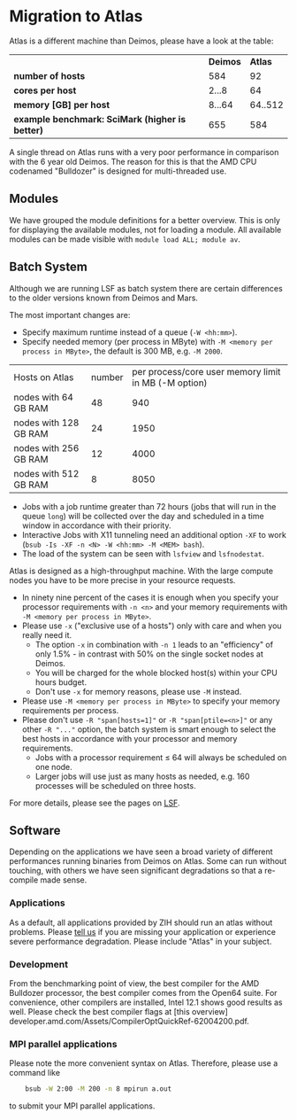 # Migration to Atlas

Atlas is a different machine than Deimos, please have a look at the table:

|                                                   |            |           |
|---------------------------------------------------|------------|-----------|
|                                                   | **Deimos** | **Atlas** |
| **number of hosts**                               | 584        | 92        |
| **cores per host**                                | 2...8      | 64        |
| **memory \[GB\] per host**                        | 8...64     | 64..512   |
| **example benchmark: SciMark (higher is better)** | 655        | 584       |

A single thread on Atlas runs with a very poor performance in comparison
with the 6 year old Deimos. The reason for this is that the AMD CPU
codenamed "Bulldozer" is designed for multi-threaded use.

## Modules

We have grouped the module definitions for a better overview. This is
only for displaying the available modules, not for loading a module. All
available modules can be made visible with `module load ALL; module av`.

## Batch System

Although we are running LSF as batch system there are certain
differences to the older versions known from Deimos and Mars.

The most important changes are:

-   Specify maximum runtime instead of a queue (`-W <hh:mm>`).
-   Specify needed memory (per process in MByte) with
    `-M <memory per process in MByte>`, the default is 300 MB, e.g.
    `-M 2000`.

|                       |        |                                                      |
|-----------------------|--------|------------------------------------------------------|
| Hosts on Atlas        | number | per process/core user memory limit in MB (-M option) |
| nodes with 64 GB RAM  | 48     | 940                                                  |
| nodes with 128 GB RAM | 24     | 1950                                                 |
| nodes with 256 GB RAM | 12     | 4000                                                 |
| nodes with 512 GB RAM | 8      | 8050                                                 |

-   Jobs with a job runtime greater than 72 hours (jobs that will run in
    the queue `long`) will be collected over the day and scheduled in a
    time window in accordance with their priority.
-   Interactive Jobs with X11 tunneling need an additional option `-XF`
    to work (`bsub -Is -XF -n <N> -W <hh:mm> -M <MEM> bash`).
-   The load of the system can be seen with `lsfview` and `lsfnodestat`.

Atlas is designed as a high-throughput machine. With the large compute
nodes you have to be more precise in your resource requests.

-   In ninety nine percent of the cases it is enough when you specify
    your processor requirements with `-n <n>` and your memory
    requirements with `-M <memory per process in MByte>`.
-   Please use `-x` ("exclusive use of a hosts") only with care and when you really need it.
    -   The option `-x` in combination with `-n 1` leads to an
        "efficiency" of only 1.5% - in contrast with 50% on the single
        socket nodes at Deimos.
    -   You will be charged for the whole blocked host(s) within your
        CPU hours budget.
    -   Don't use `-x` for memory reasons, please use `-M` instead.
-   Please use `-M <memory per process in MByte>` to specify your memory
    requirements per process.
-   Please don't use `-R "span[hosts=1]"` or `-R "span[ptile=<n>]"` or
    any other `-R "..."` option, the batch system is smart enough to select the best hosts in accordance
    with your processor and memory requirements.
    -   Jobs with a processor requirement ≤ 64 will always be scheduled
        on one node.
    -   Larger jobs will use just as many hosts as needed, e.g. 160
        processes will be scheduled on three hosts.

For more details, please see the pages on [LSF](platform_lsf.md).

## Software

Depending on the applications we have seen a broad variety of different
performances running binaries from Deimos on Atlas. Some can run without
touching, with others we have seen significant degradations so that a
re-compile made sense.

### Applications

As a default, all applications provided by ZIH should run an atlas
without problems. Please [tell us](mailto:hpcsupport@zih.tu-dresden.de)
if you are missing your application or experience severe performance
degradation. Please include "Atlas" in your subject.

### Development

From the benchmarking point of view, the best compiler for the AMD Bulldozer processor, the best
compiler comes from the Open64 suite. For convenience, other compilers are installed, Intel 12.1
shows good results as well. Please check the best compiler flags at
[this overview] developer.amd.com/Assets/CompilerOptQuickRef-62004200.pdf.

### MPI parallel applications

Please note the more convenient syntax on Atlas. Therefore, please use a
command like

```Bash
    bsub -W 2:00 -M 200 -n 8 mpirun a.out
```

to submit your MPI parallel applications.
